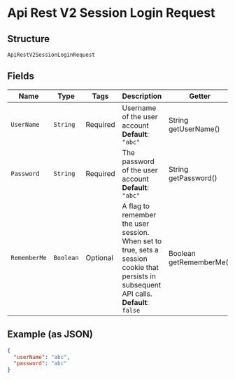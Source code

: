 
# Api Rest V2 Session Login Request

## Structure

`ApiRestV2SessionLoginRequest`

## Fields

| Name | Type | Tags | Description | Getter | Setter |
|  --- | --- | --- | --- | --- | --- |
| `UserName` | `String` | Required | Username of the user account<br>**Default**: `"abc"` | String getUserName() | setUserName(String userName) |
| `Password` | `String` | Required | The password of the user account<br>**Default**: `"abc"` | String getPassword() | setPassword(String password) |
| `RememberMe` | `Boolean` | Optional | A flag to remember the user session. When set to true, sets a session cookie that persists in subsequent API calls.<br>**Default**: `false` | Boolean getRememberMe() | setRememberMe(Boolean rememberMe) |

## Example (as JSON)

```json
{
  "userName": "abc",
  "password": "abc"
}
```

